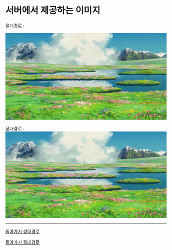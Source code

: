 # 서버에서 제공하는 이미지

절대경로 : 

![](https://github.com/eunji03/testtest/blob/main/%EC%A7%80%EB%B8%8C%EB%A6%AC.jpg)

상대경로 :
![](%EC%A7%80%EB%B8%8C%EB%A6%AC.jpg)

---

[돌아가기 상대경로](README.md)


[돌아가기 절대경로](./README.md)
